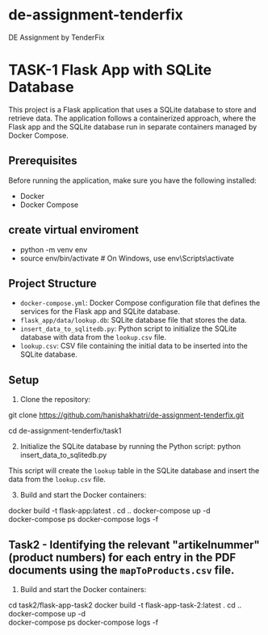 # de-assignment-tenderfix
DE Assignment by TenderFix

# TASK-1  Flask App with SQLite Database

This project is a Flask application that uses a SQLite database to store and retrieve data. The application follows a containerized approach, where the Flask app and the SQLite database run in separate containers managed by Docker Compose.

## Prerequisites

Before running the application, make sure you have the following installed:

- Docker
- Docker Compose

## create virtual enviroment 

- python -m venv env
- source env/bin/activate  # On Windows, use env\Scripts\activate

## Project Structure

- `docker-compose.yml`: Docker Compose configuration file that defines the services for the Flask app and SQLite database.
- `flask_app/data/lookup.db`: SQLite database file that stores the data.
- `insert_data_to_sqlitedb.py`: Python script to initialize the SQLite database with data from the `lookup.csv` file.
- `lookup.csv`: CSV file containing the initial data to be inserted into the SQLite database.

## Setup

1. Clone the repository:

git clone https://github.com/hanishakhatri/de-assignment-tenderfix.git

cd de-assignment-tenderfix/task1

2. Initialize the SQLite database by running the Python script:
python insert_data_to_sqlitedb.py

This script will create the `lookup` table in the SQLite database and insert the data from the `lookup.csv` file.

3. Build and start the Docker containers:

docker build -t flask-app:latest .
cd .. 
docker-compose up -d  
docker-compose ps
docker-compose logs -f



## Task2 - Identifying the relevant "artikelnummer" (product numbers) for each entry in the PDF documents using the `mapToProducts.csv` file.


1. Build and start the Docker containers:

cd task2/flask-app-task2
docker build -t flask-app-task-2:latest .
cd .. 
docker-compose up -d  
docker-compose ps
docker-compose logs -f
